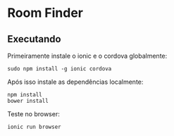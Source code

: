 # Room Finder

## Executando

Primeiramente instale o ionic e o cordova globalmente:

```
sudo npm install -g ionic cordova
``` 

Após isso instale as dependências localmente:

```
npm install
bower install
```

Teste no browser:


```
ionic run browser
```
